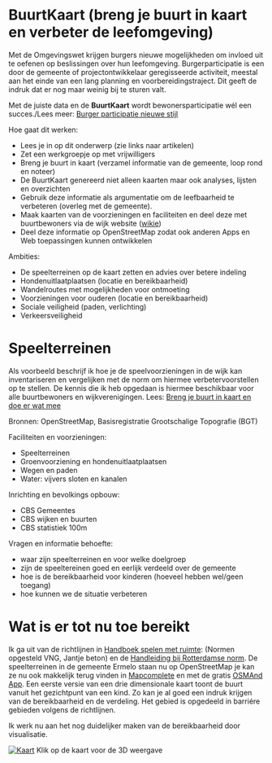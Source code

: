 # BuurtKaart (breng je buurt in kaart en verbeter de leefomgeving)


Met de Omgevingswet krijgen burgers nieuwe mogelijkheden om invloed uit te oefenen op beslissingen over hun leefomgeving. 
Burgerparticipatie is een door de gemeente of projectontwikkelaar geregisseerde activiteit, meestal aan het einde van een lang planning en voorbereidingstraject. 
Dit geeft de indruk dat er nog maar weinig bij te sturen valt.

Met de juiste data en de **BuurtKaart** wordt bewonersparticipatie wél een succes./Lees meer: [Burger participatie nieuwe stijl](https://tauvicr.wordpress.com/2021/11/16/burgerparticipatie-nieuwe-stijl/)

Hoe gaat dit werken:
* Lees je in op dit onderwerp (zie links naar artikelen)
* Zet een werkgroepje op met vrijwilligers
* Breng je buurt in kaart (verzamel informatie van de gemeente, loop rond en noteer)
* De BuurtKaart genereerd niet alleen kaarten maar ook analyses, lijsten en overzichten
* Gebruik deze informatie als argumentatie om de leefbaarheid te verbeteren (overleg met de gemeente).
* Maak kaarten van de voorzieningen en faciliteiten en deel deze met buurtbewoners via de wijk website ([wikie](https://github.com/Tauvic/BuurtKaart/wiki))
* Deel deze informatie op OpenStreetMap zodat ook anderen Apps en Web toepassingen kunnen ontwikkelen

Ambities: 
* De speelterreinen op de kaart zetten en advies over betere indeling
* Hondenuitlaatplaatsen (locatie en bereikbaarheid)
* Wandelroutes met mogelijkheden voor ontmoeting
* Voorzieningen voor ouderen (locatie en bereikbaarheid)
* Sociale veiligheid (paden, verlichting)
* Verkeersveiligheid

# Speelterreinen



Als voorbeeld beschrijf ik hoe je de speelvoorzieningen in de wijk kan inventariseren en vergelijken met de norm om hiermee verbetervoorstellen op te stellen. 
De kennis die ik heb opgedaan is hiermee beschikbaar voor alle buurtbewoners en wijkverenigingen. Lees: [Breng je buurt in kaart en doe er wat mee](https://tauvicr.wordpress.com/2021/11/20/breng-je-buurt-in-kaart-en-doe-er-wat-mee/)


Bronnen: OpenStreetMap, Basisregistratie Grootschalige Topografie (BGT)

Faciliteiten en voorzieningen:
* Speelterreinen
* Groenvoorziening en hondenuitlaatplaatsen
* Wegen en paden
* Water: vijvers sloten en kanalen

Inrichting en bevolkings opbouw:
* CBS Gemeentes
* CBS wijken en buurten
* CBS statistiek 100m

Vragen en informatie behoefte:
* waar zijn speelterreinen en voor welke doelgroep
* zijn de speeltereinen goed en eerlijk verdeeld over de gemeente
* hoe is de bereikbaarheid voor kinderen (hoeveel hebben wel/geen toegang)
* hoe kunnen we de situatie verbeteren

# Wat is er tot nu toe bereikt

Ik ga uit van de richtlijnen in [Handboek spelen met ruimte](https://vng.nl/files/vng/handboekspelenmetruimte.pdf): (Normen opgesteld VNG, Jantje beton) en de [Handleiding bij Rotterdamse norm](http://spelenenbewegen.nl/wp-content/uploads/2016/04/Handleiding-Rotterdamse-norm-Buitenspeelruimte_def.pdf).
De speelterreinen in de gemeente Ermelo staan nu op OpenStreetMap je kan ze nu ook makkelijk terug vinden in [Mapcomplete](https://mapcomplete.osm.be/playgrounds.html?z=16&lat=52.29508&lon=5.608949&language=nl#welcome) en met de gratis [OSMAnd App](https://osmand.net/). Een eerste versie van een drie dimensionale kaart toont de buurt vanuit het gezichtpunt van een kind. Zo kan je al goed een indruk krijgen van de bereikbaarheid en de verdeling. Het gebied is opgedeeld in barriére gebieden volgens de richtlijnen.

Ik werk nu aan het nog duidelijker maken van de bereikbaarheid door visualisatie.

[![Kaart](https://tauvicr.files.wordpress.com/2021/11/3d_kaart.png?w=2046)](https://tauvic.github.io/BuurtKaart/Qgis2threejs/index.html)
Klik op de kaart voor de 3D weergave
